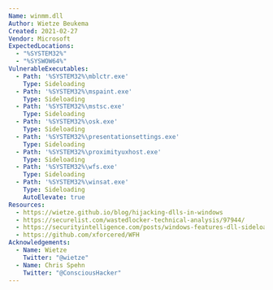 ```yaml
---
Name: winmm.dll
Author: Wietze Beukema
Created: 2021-02-27
Vendor: Microsoft
ExpectedLocations:
  - "%SYSTEM32%"
  - "%SYSWOW64%"
VulnerableExecutables:
  - Path: '%SYSTEM32%\mblctr.exe'
    Type: Sideloading
  - Path: '%SYSTEM32%\mspaint.exe'
    Type: Sideloading
  - Path: '%SYSTEM32%\mstsc.exe'
    Type: Sideloading
  - Path: '%SYSTEM32%\osk.exe'
    Type: Sideloading
  - Path: '%SYSTEM32%\presentationsettings.exe'
    Type: Sideloading
  - Path: '%SYSTEM32%\proximityuxhost.exe'
    Type: Sideloading
  - Path: '%SYSTEM32%\wfs.exe'
    Type: Sideloading
  - Path: '%SYSTEM32%\winsat.exe'
    Type: Sideloading
    AutoElevate: true
Resources:
  - https://wietze.github.io/blog/hijacking-dlls-in-windows
  - https://securelist.com/wastedlocker-technical-analysis/97944/
  - https://securityintelligence.com/posts/windows-features-dll-sideloading/
  - https://github.com/xforcered/WFH
Acknowledgements:
  - Name: Wietze
    Twitter: "@wietze"
  - Name: Chris Spehn
    Twitter: "@ConsciousHacker"
---
```



